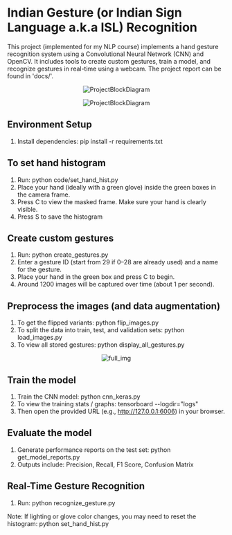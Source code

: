 # Indian Gesture (or Indian Sign Language a.k.a ISL) Recognition

This project (implemented for my NLP course) implements a hand gesture recognition system using a Convolutional Neural Network (CNN) and OpenCV. It includes tools to create custom gestures, train a model, and recognize gestures in real-time using a webcam. The project report can be found in 'docs/'.

<p align="center">
  <img src="https://github.com/user-attachments/assets/34b8388c-2f2f-4320-ab31-7cb30fa71ad6" alt="ProjectBlockDiagram">
</p>

<p align="center">
  <img src="https://github.com/user-attachments/assets/065d695c-888b-4b04-b64c-a0d864e0d59b" alt="ProjectBlockDiagram">
</p>

## Environment Setup

1. Install dependencies: pip install -r requirements.txt

## To set hand histogram
1.  Run: python code/set_hand_hist.py
2.  Place your hand (ideally with a green glove) inside the green boxes in the camera frame.
3.  Press C to view the masked frame. Make sure your hand is clearly visible.
4.  Press S to save the histogram

## Create custom gestures
1. Run: python create_gestures.py
2. Enter a gesture ID (start from 29 if 0–28 are already used) and a name for the gesture.
3. Place your hand in the green box and press C to begin.
4. Around 1200 images will be captured over time (about 1 per second).

## Preprocess the images (and data augmentation)
1. To get the flipped variants: python flip_images.py
2. To split the data into train, test, and validation sets: python load_images.py
3. To view all stored gestures: python display_all_gestures.py

<p align="center">
  <img src="https://github.com/user-attachments/assets/6a0f9de8-ceff-4f10-8699-8fa9bdaaa67b" alt="full_img">
</p>


## Train the model
1. Train the CNN model: python cnn_keras.py
2. To view the training stats / graphs: tensorboard --logdir="logs"
3. Then open the provided URL (e.g., http://127.0.0.1:6006) in your browser.

## Evaluate the model
1. Generate performance reports on the test set: python get_model_reports.py
2. Outputs include: Precision, Recall, F1 Score, Confusion Matrix

## Real-Time Gesture Recognition
1. Run: python recognize_gesture.py

Note: If lighting or glove color changes, you may need to reset the histogram: python set_hand_hist.py
